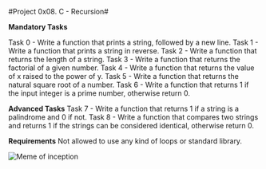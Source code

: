 #Project 0x08. C - Recursion#

**Mandatory Tasks**

Task 0 - Write a function that prints a string, followed by a new line.
Task 1 - Write a function that prints a string in reverse.
Task 2 - Write a function that returns the length of a string.
Task 3 - Write a function that returns the factorial of a given number.
Task 4 - Write a function that returns the value of x raised to the power of y.
Task 5 - Write a function that returns the natural square root of a number.
Task 6 - Write a function that returns 1 if the input integer is a prime number, otherwise return 0.

**Advanced Tasks**
Task 7 - Write a function that returns 1 if a string is a palindrome and 0 if not.
Task 8 - Write a function that compares two strings and returns 1 if the strings can be considered identical, otherwise return 0.

**Requirements**
Not allowed to use any kind of loops or standard library.

![Meme of inception](https://media.giphy.com/media/JIxcOTy0SlzEc/giphy.gif)